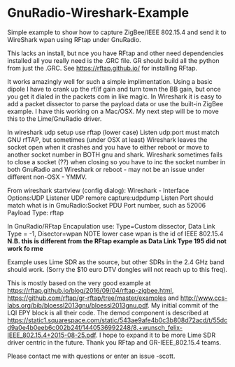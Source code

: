 # GnuRadio-Wireshark-Example
Simple example to show how to capture ZigBee/IEEE 802.15.4 and send it to WireShark wpan using RFtap under GnuRadio.

This lacks an install, but nce you have RFtap and other need dependencies installed all you really need is the .GRC file.  GR should build all the python from just the .GRC.  See https://rftap.github.io/ for installing RFtap.

It works amazingly well for such a simple implimentation. Using a basic dipole I have to crank up the rf/if gain and turn town the BB gain, but once you get it dialed in the packets com in like magic. In Wireshark it is easy to add a packet dissector to parse the payload data or use the built-in ZigBee example. I have this working on a Mac/OSX. My next step will be to move this to the Lime/GnuRadio driver.

In wireshark udp setup use rftap (lower case) Listen udp:port must match GNU rfTAP, but sometimes (under OSX at least) Wireshark leaves the socket open when it crashes and you have to either reboot or move to another socket number in BOTH gnu and shark.
Wireshark sometimes fails to close a socket (??) when closing so you have to inc the socket number in both GnuRadio and Wireshark or reboot - may not be an issue under different non-OSX - YMMV.

From wireshark startview (config dialog): Wireshark  - Interface Options:UDP Listener UDP remore capture:udpdump
  Listen Port should match what is in GmuRadio:Socket PDU Port number, such as 52006
  Payload Type: rftap

In GnuRadio/RFtap Encapulation use:
Type=Custom dissector, Data Link Type = -1, Disector=wpan   NOTE lower case wpan is the id of IEEE 802.15.4  <b>N.B. this is different from the RFtap example as Data Link Type 195 did not work fo rme</b> 

Example uses Lime SDR as the source, but other SDRs in the 2.4 GHz band should work.  (Sorry the $10 euro DTV dongles will not reach up to this freq).

This is mostly based on the very good example at https://rftap.github.io/blog/2016/09/04/rftap-zigbee.html, https://github.com/rftap/gr-rftap/tree/master/examples and http://www.ccs-labs.org/bib/bloessl2013gnu/bloessl2013gnu.pdf. My initial commit of the LQI EPY block is all their code.  The demod component is described at https://static1.squarespace.com/static/543ae9afe4b0c3b808d72acd/t/55dcd9a0e4b0eeb6c002b24f/1440536992248/8.+wunsch_felix-IEEE_802.15.4+2015-08-25.pdf.  I hope to expand it to be more Lime SDR driver centric in the future.  Thank you RFtap and GR-IEEE_802.15.4 teams. 

Please contact me with questions or enter an issue  -scott.
